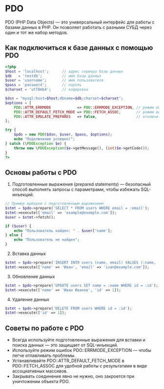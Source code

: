 # PDO
PDO (PHP Data Objects) — это универсальный интерфейс для работы с базами данных в PHP. Он позволяет работать с разными СУБД через один и тот же набор методов.

## Как подключиться к базе данных с помощью PDO
```php
<?php
$host = 'localhost';      // адрес сервера базы данных
$db   = 'testdb';         // имя базы данных
$user = 'username';       // имя пользователя
$pass = 'password';       // пароль
$charset = 'utf8mb4';     // кодировка

$dsn = "mysql:host=$host;dbname=$db;charset=$charset";
$options = [
    PDO::ATTR_ERRMODE            => PDO::ERRMODE_EXCEPTION, // режим обработки ошибок (исключения)
    PDO::ATTR_DEFAULT_FETCH_MODE => PDO::FETCH_ASSOC,       // режим выборки данных (ассоциативный массив)
    PDO::ATTR_EMULATE_PREPARES   => false,                  // отключить эмуляцию подготовленных выражений (рекомендуется)
];

try {
    $pdo = new PDO($dsn, $user, $pass, $options);
    echo "Подключение успешно!";
} catch (\PDOException $e) {
    throw new \PDOException($e->getMessage(), (int)$e->getCode());
}
?>
```

## Основы работы с PDO
1. Подготовленные выражения (prepared statements) — безопасный способ выполнять запросы с параметрами, чтобы избежать SQL-инъекций.
```php
// Пример выборки с подготовленным выражением
$stmt = $pdo->prepare('SELECT * FROM users WHERE email = :email');
$stmt->execute(['email' => 'example@example.com']);
$user = $stmt->fetch();

if ($user) {
    echo "Пользователь найден: " . $user['name'];
} else {
    echo "Пользователь не найден";
}
```

2. Вставка данных
```php
$stmt = $pdo->prepare('INSERT INTO users (name, email) VALUES (:name, :email)');
$stmt->execute(['name' => 'Иван', 'email' => 'ivan@example.com']);
```

3. Обновление данных
```php
$stmt = $pdo->prepare('UPDATE users SET name = :name WHERE id = :id');
$stmt->execute(['name' => 'Иван Иванов', 'id' => 1]);
```

4. Удаление данных
```php
$stmt = $pdo->prepare('DELETE FROM users WHERE id = :id');
$stmt->execute(['id' => 1]);
```

## Советы по работе с PDO
- Всегда используйте подготовленные выражения для вставки и поиска данных — это защищает от SQL-инъекций.
- Используйте режим ошибок PDO::ERRMODE_EXCEPTION — чтобы легче отлавливать проблемы.
- Устанавливайте PDO::ATTR_DEFAULT_FETCH_MODE в PDO::FETCH_ASSOC для удобной работы с результатами в виде ассоциативных массивов.
- Закрывать соединение явно не нужно, оно закроется при уничтожении объекта PDO.
